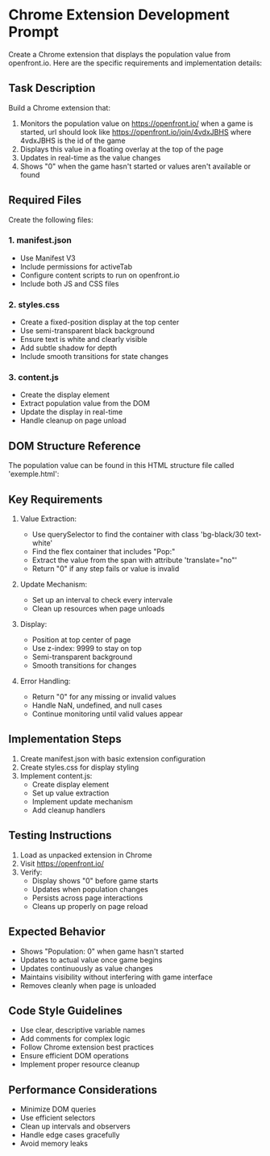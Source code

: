 # Chrome Extension Development Prompt

Create a Chrome extension that displays the population value from openfront.io. Here are the specific requirements and implementation details:

## Task Description

Build a Chrome extension that:
1. Monitors the population value on https://openfront.io/ when a game is started, url should look like https://openfront.io/join/4vdxJBHS where 4vdxJBHS is the id of the game
2. Displays this value in a floating overlay at the top of the page
3. Updates in real-time as the value changes
4. Shows "0" when the game hasn't started or values aren't available or found

## Required Files

Create the following files:

### 1. manifest.json
- Use Manifest V3
- Include permissions for activeTab
- Configure content scripts to run on openfront.io
- Include both JS and CSS files

### 2. styles.css
- Create a fixed-position display at the top center
- Use semi-transparent black background
- Ensure text is white and clearly visible
- Add subtle shadow for depth
- Include smooth transitions for state changes

### 3. content.js
- Create the display element
- Extract population value from the DOM
- Update the display in real-time
- Handle cleanup on page unload

## DOM Structure Reference

The population value can be found in this HTML structure file called 'exemple.html':

## Key Requirements

1. Value Extraction:
   - Use querySelector to find the container with class 'bg-black/30 text-white'
   - Find the flex container that includes "Pop:"
   - Extract the value from the span with attribute 'translate="no"'
   - Return "0" if any step fails or value is invalid

2. Update Mechanism:
   - Set up an interval to check every intervale
   - Clean up resources when page unloads

3. Display:
   - Position at top center of page
   - Use z-index: 9999 to stay on top
   - Semi-transparent background
   - Smooth transitions for changes

4. Error Handling:
   - Return "0" for any missing or invalid values
   - Handle NaN, undefined, and null cases
   - Continue monitoring until valid values appear

## Implementation Steps

1. Create manifest.json with basic extension configuration
2. Create styles.css for display styling
3. Implement content.js:
   - Create display element
   - Set up value extraction
   - Implement update mechanism
   - Add cleanup handlers

## Testing Instructions

1. Load as unpacked extension in Chrome
2. Visit https://openfront.io/
3. Verify:
   - Display shows "0" before game starts
   - Updates when population changes
   - Persists across page interactions
   - Cleans up properly on page reload

## Expected Behavior

- Shows "Population: 0" when game hasn't started
- Updates to actual value once game begins
- Updates continuously as value changes
- Maintains visibility without interfering with game interface
- Removes cleanly when page is unloaded

## Code Style Guidelines

- Use clear, descriptive variable names
- Add comments for complex logic
- Follow Chrome extension best practices
- Ensure efficient DOM operations
- Implement proper resource cleanup

## Performance Considerations

- Minimize DOM queries
- Use efficient selectors
- Clean up intervals and observers
- Handle edge cases gracefully
- Avoid memory leaks
